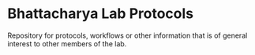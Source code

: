 # Bhattacharya Lab Protocols

Repository for protocols, workflows or other information that is of general interest to other members of the lab.


